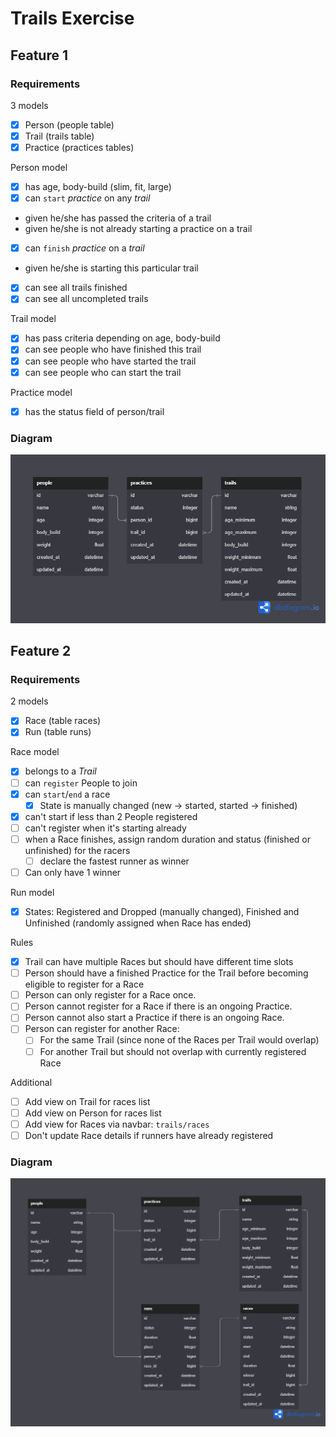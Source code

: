 # Trails Exercise
## Feature 1
### Requirements
3 models
 - [x] Person (people table)
 - [x] Trail (trails table)
 - [x] Practice (practices tables)

Person model
 - [x] has age, body-build (slim, fit, large)
 - [x] can `start` *practice* on any *trail*
 - given he/she has passed the criteria of a trail
 - given he/she is not already starting a practice on a trail
 - [x] can `finish` *practice* on a *trail*
 - given he/she is starting this particular trail
 - [x] can see all trails finished
 - [x] can see all uncompleted trails

Trail model
 - [x] has pass criteria depending on age, body-build
 - [x] can see people who have finished this trail
 - [x] can see people who have started the trail
 - [x] can see people who can start the trail

Practice model
 - [x] has the status field of person/trail

### Diagram
![Diagram](src/trails_diagram.png)

## Feature 2

### Requirements
2 models
- [x] Race (table races)
- [x] Run (table runs)

Race model
- [x] belongs to a *Trail*
- [ ] can `register` People to join
- [x] can `start`/`end` a race
  - [x] State is manually changed (new → started, started → finished)
- [x] can't start if less than 2 People registered
- [ ] can't register when it's starting already
- [ ] when a Race finishes, assign random duration and status (finished or unfinished) for the racers
  - [ ] declare the fastest runner as winner
- [ ] Can only have 1 winner

Run model
- [x] States: Registered and Dropped (manually changed), Finished and Unfinished (randomly assigned when Race has ended)

Rules
- [x] Trail can have multiple Races but should have different time slots
- [ ] Person should have a finished Practice for the Trail before becoming eligible to register for a Race
- [ ] Person can only register for a Race once.
- [ ] Person cannot register for a Race if there is an ongoing Practice.
- [ ] Person cannot also start a Practice if there is an ongoing Race.
- [ ] Person can register for another Race:
  - [ ] For the same Trail (since none of the Races per Trail would overlap)
  - [ ] For another Trail but should not overlap with currently registered Race

Additional
- [ ] Add view on Trail for races list
- [ ] Add view on Person for races list
- [ ] Add view for Races via navbar: `trails/races`
- [ ] Don't update Race details if runners have already registered

### Diagram
![Diagram 2](src/trails_diagram_2.png)

